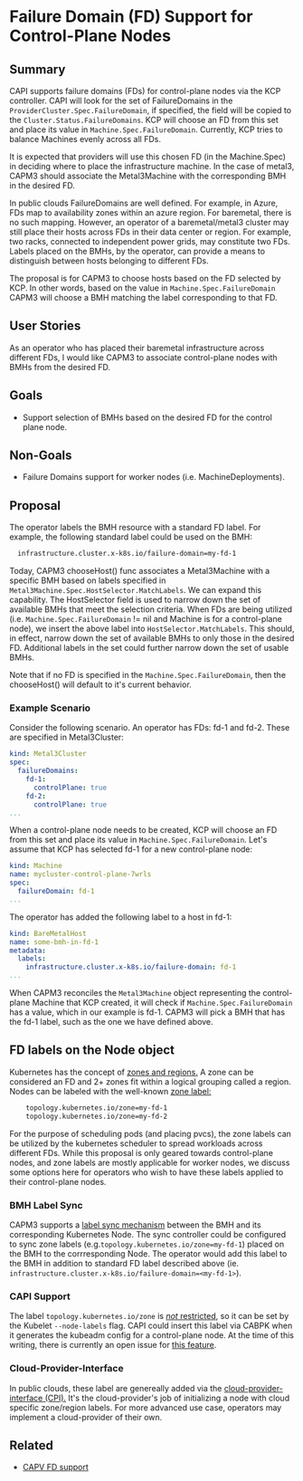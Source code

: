 # Failure Domain (FD) Support for Control-Plane Nodes

## Summary

CAPI supports failure domains (FDs) for control-plane nodes via the KCP
controller. CAPI will look for the set of FailureDomains in the
`ProviderCluster.Spec.FailureDomain`, if specified, the field will be copied
to the `Cluster.Status.FailureDomains`. KCP will choose an FD from this set
and place its value in `Machine.Spec.FailureDomain`. Currently, KCP tries
to balance Machines evenly across all FDs.

It is expected that providers will use this chosen FD (in the Machine.Spec)
in deciding where to place the infrastructure machine. In the case of
metal3, CAPM3 should associate the Metal3Machine with the corresponding BMH
in the desired FD.

In public clouds FailureDomains are well defined. For example, in Azure, FDs
map to availability zones within an azure region. For baremetal, there is no
such mapping. However, an operator of a baremetal/metal3 cluster may still
place their hosts across FDs in their data center or region.
For example, two racks, connected to independent power grids, may
constitute two FDs. Labels placed on the BMHs, by the operator, can provide a
means to distinguish between hosts belonging to different FDs.

The proposal is for CAPM3 to choose hosts based on the FD selected by KCP.
In other words, based on the value in `Machine.Spec.FailureDomain` CAPM3 will
choose a BMH matching the label corresponding to that FD.

## User Stories

As an operator who has placed their baremetal infrastructure across different
FDs, I would like CAPM3 to associate control-plane nodes with BMHs from the
desired FD.

## Goals

* Support selection of BMHs based on the desired FD for the control plane node.

## Non-Goals

* Failure Domains support for worker nodes (i.e. MachineDeployments).

## Proposal

The operator labels the BMH resource with a standard FD label. For
example, the following standard label could be used on the BMH:

```diff
  infrastructure.cluster.x-k8s.io/failure-domain=my-fd-1
```

Today, CAPM3 chooseHost() func associates a Metal3Machine with a specific BMH
based on labels specified in `Metal3Machine.Spec.HostSelector.MatchLabels`.
We can expand this capability. The HostSelector field is used to narrow down
the set of available BMHs that meet the selection criteria. When FDs are
being utilized (i.e. `Machine.Spec.FailureDomain` != nil and Machine is for a
control-plane node), we insert the above label into `HostSelector.MatchLabels`.
This should, in effect, narrow down the set of available BMHs to only those
in the desired FD. Additional labels in the set could further narrow down the
set of usable BMHs.

Note that if no FD is specified in the `Machine.Spec.FailureDomain`, then the
chooseHost() will default to it's current behavior.

### Example Scenario

Consider the following scenario. An operator has FDs: fd-1 and fd-2. These are
specified in Metal3Cluster:

```yaml
kind: Metal3Cluster
spec:
  failureDomains:
    fd-1:
      controlPlane: true
    fd-2:
      controlPlane: true
...
```

When a control-plane node needs to be created, KCP will choose an FD from this set
and place its value in `Machine.Spec.FailureDomain`. Let's assume that KCP has
selected fd-1 for a new control-plane node:

```yaml
kind: Machine
name: mycluster-control-plane-7wrls
spec:
  failureDomain: fd-1
...
```

The operator has added the following label to a host in fd-1:

```yaml
kind: BareMetalHost
name: some-bmh-in-fd-1
metadata:
  labels:
    infrastructure.cluster.x-k8s.io/failure-domain: fd-1
...
```

When CAPM3 reconciles the `Metal3Machine` object representing the control-plane
Machine that KCP created, it will check if `Machine.Spec.FailureDomain` has a value,
which in our example is fd-1. CAPM3 will pick a BMH that has the fd-1 label, such as
the one we have defined above.

## FD labels on the Node object

Kubernetes has the concept of [zones and regions.](https://kubernetes.io/docs/setup/best-practices/multiple-zones/)
A zone can be considered an FD and 2+ zones fit within a logical grouping
called a region. Nodes can be labeled with the well-known [zone label:](https://kubernetes.io/docs/reference/labels-annotations-taints/#topologykubernetesiozone)

```diff
    topology.kubernetes.io/zone=my-fd-1
    topology.kubernetes.io/zone=my-fd-2
```

For the purpose of scheduling pods (and placing pvcs), the zone labels can
be utilized by the kubernetes scheduler to spread workloads across
different FDs. While this proposal is only geared towards control-plane
nodes, and zone labels are mostly applicable for worker nodes, we discuss
some options here for operators who wish to have these labels applied to
their control-plane nodes.

### BMH Label Sync

CAPM3 supports a [label sync mechanism](https://github.com/metal3-io/metal3-docs/blob/main/design/sync-labels-bmh-to-node.md)
between the BMH and its corresponding Kubernetes Node. The sync controller
could be configured to sync zone labels
(e.g.`topology.kubernetes.io/zone=my-fd-1`) placed on the BMH to the
corrresponding Node. The operator would add this label to the BMH in
addition to standard FD label described above
(ie. `infrastructure.cluster.x-k8s.io/failure-domain=<my-fd-1>`).

### CAPI Support

The label `topology.kubernetes.io/zone` is [*not* restricted](https://kubernetes.io/docs/reference/access-authn-authz/admission-controllers/#noderestriction),
so it can be set by the Kubelet `--node-labels` flag. CAPI could insert
this label via CABPK when it generates the kubeadm config for a
control-plane node. At the time of this writing, there is currently an open
issue for [this feature](https://github.com/kubernetes-sigs/cluster-api/issues/5667).

### Cloud-Provider-Interface

In public clouds, these label are genereally added via the
[cloud-provider-interface (CPI).](https://github.com/kubernetes/cloud-provider)
It's the cloud-provider's job of initializing a node with cloud specific
zone/region labels. For more advanced use case, operators may implement
a cloud-provider of their own.

## Related

* [CAPV FD support](https://github.com/kubernetes-sigs/cluster-api-provider-vsphere/blob/master/docs/proposal/20201103-failure-domain.md)